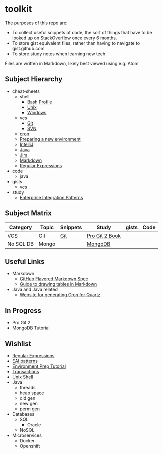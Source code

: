 # toolkit

The purposes of this repo are:
* To collect useful snippets of code, the sort of things that have to be looked up on StackOverflow once every 6 months.
* To store gist equivalent files, rather than having to navigate to gist.github.com
* To store study notes when learning new tech

Files are written in Markdown, likely best viewed using e.g. Atom

## Subject Hierarchy
* cheat-sheets
  * shell
    * [Bash Profile](/cheat-sheets/shell/bash_profile.md)
    * [Unix](/cheat-sheets/shell/unix-shell.md)
    * [Windows](/cheat-sheets/shell/win-shell.md)
  * vcs
    * [Git](/cheat-sheets/vcs/git.md)
    * [SVN](/cheat-sheets/vcs/svn.md)
  * [cron](/cron.md)
  * [Preparing a new environment]()
  * [IntelliJ]()
  * [Java]()
  * [Jira]()
  * [Markdown]()
  * [Regular Expressions]()
* code
    * java
* gists
    * vcs
* study
    * [Enterprise Integration Patterns](/study/eai.md)

## Subject Matrix
| Category | Topic | Snippets | Study | gists | Code |
| --- | --- | --- | --- | --- | --- |
| VCS | Git | [Git](/vcs/git.md) | [Pro Git 2 Book](/study/git_progit2.md) | | |
| No SQL DB | Mongo |  | [MongoDB](/study/mongo_tutorialspoint.md) |  |  |


## Useful Links
* Markdown
  * [GitHub Flavored Markdown Spec](https://github.github.com/gfm/)
  * [Guide to drawing tables in Markdown](https://www.tablesgenerator.com/markdown_tables)
* Java and Java related
  * [Website for generating Cron for Quartz](https://www.freeformatter.com/cron-expression-generator-quartz.html)

## In Progress
* Pro Git 2
* MongoDB Tutorial


## Wishlist
* [Regular Expressions](/regex.md)
* [EAI patterns](/eai.md)
* [Environment Prep Tutorial](/environment_setup.md)
* [Transactions](/transactions.md)
* [Unix Shell](/unix.md)
* Java
  * threads
  * heap space
  * old gen
  * new gen
  * perm gen
* Databases
  * SQL
    * Oracle
  * NoSQL
* Microservices
  * Docker
  * Openshift
